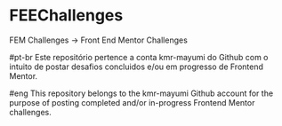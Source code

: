 # FEEChallenges
FEM Challenges -> Front End Mentor Challenges

#pt-br
Este repositório pertence a conta kmr-mayumi do Github com o intuito de postar desafios concluidos e/ou em progresso de Frontend Mentor.

#eng
This repository belongs to the kmr-mayumi Github account for the purpose of posting completed and/or in-progress Frontend Mentor challenges.
